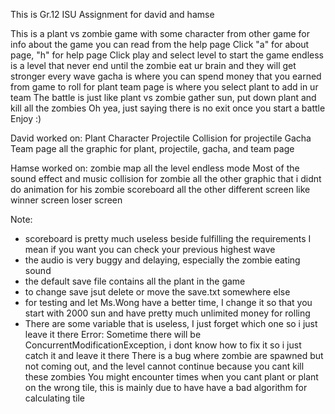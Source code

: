 This is Gr.12 ISU Assignment for david and hamse

This is a plant vs zombie game with some character from other game
for info about the game you can read from the help page
Click "a" for about page, "h" for help page
Click play and select level to start the game
endless is a level that never end until the zombie eat ur brain and they will get stronger every wave
gacha is where you can spend money that you earned from game to roll for plant
team page is where you select plant to add in ur team
The battle is just like plant vs zombie
gather sun, put down plant and kill all the zombies
Oh yea, just saying there is no exit once you start a battle
Enjoy :)

David worked on:
Plant
Character
Projectile
Collision for projectile
Gacha
Team page
all the graphic for plant, projectile, gacha, and team page

Hamse worked on:
zombie
map
all the level
endless mode
Most of the sound effect and music
collision for zombie
all the other graphic that i didnt do
animation for his zombie
scoreboard
all the other different screen like
winner screen
loser screen

Note:
- scoreboard is pretty much useless beside fulfilling the requirements I mean if you want you can check your previous highest wave
- the audio is very buggy and delaying, especially the zombie eating sound
- the default save file contains all the plant in the game
- to change save jsut delete or move the save.txt somewhere else
- for testing and let Ms.Wong have a better time, I change it so that you start with 2000 sun and have pretty much unlimited money for rolling
- There are some variable that is useless, I just forget which one so i just leave it there
Error:
Sometime there will be ConcurrentModificationException, i dont know how to fix it so i just catch it and leave it there
There is a bug where zombie are spawned but not coming out, and the level cannot continue because you cant kill these zombies
You might encounter times when you cant plant or plant on the wrong tile, this is mainly due to have have a bad algorithm for calculating tile